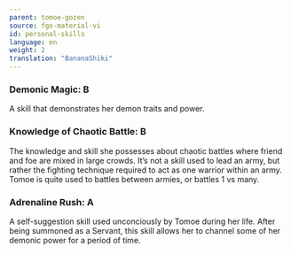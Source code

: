 ```yaml
---
parent: tomoe-gozen
source: fgo-material-vi
id: personal-skills
language: en
weight: 2
translation: "BananaShiki"
---
```


### Demonic Magic: B

A skill that demonstrates her demon traits and power.

### Knowledge of Chaotic Battle: B

The knowledge and skill she possesses about chaotic battles where friend and foe are mixed in large crowds.
It’s not a skill used to lead an army, but rather the fighting technique required to act as one warrior within an army.
Tomoe is quite used to battles between armies, or battles 1 vs many.

### Adrenaline Rush: A

A self-suggestion skill used unconciously by Tomoe during her life.
After being summoned as a Servant, this skill allows her to channel some of her demonic power for a period of time.
